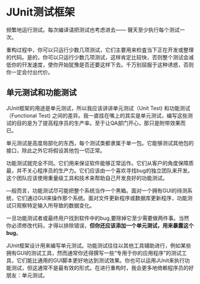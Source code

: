 # JUnit测试框架

频繁地运行测试。每次编译请把测试也考虑进去—— 聲天至少执行每个测试一次。

重构过程中，你可以只运行少数几项测试，它们主要用来检査当下正在开发或整理的代码。是的，你可以只运行少数几项测试，这样肯定比较快，否则整个测试会减低你的幵发速度，使你开始犹豫是否还要这样下去。千万别屈服于这种诱惑，否则你一定会付出代价。

## 单元测试和功能测试
JUnit框架的用途是单元测试，所以我应该讲讲单元测试（Unit Test) 和功能测试 （Functional Test) 之间的差异。我一直挂在嘴上的其实是单元测试，编写这些测试的目的是为了提高程序员的生产率。至于让QA部门开心，那只是附带效果而已。

单元测试是高度局部化的东西，每个测试类都隶属于单一包。它能够测试其他包的接口，除此之外它将假设其他包一切正常。

功能测试就完全不同。它们用来保证软件能够正常运作。它们从客户的角度保障质最，并不关心程序员的生产力。它们应该由一个喜欢寻找bug的独立团队来开发。这个团队应该使用重量级工具和技术来帮助自己开发良好的功能测试。

—般而言，功能测试尽可能把整个系统当作一个黑箱。面对一个拥有GUI的待测系统，它们通过GUI来操作那个系统。面对文件更新程序或数据库更新程序，功能测试只观察特定输入所导致的数据变化。

一旦功能测试者或最终用户找到软件中的bug,要除掉它至少需要做两件事。当然你必须修改代码，才得以排除错误，**但你还应该添加一个单元测试，用来暴露这个bug**。

JUnit框架设计用来编写单元测试。功能测试往往以其他工具辅助进行，例如某些拥有GUI的测试工具，然而通常你还得撰写一些“专用于你的应用程序”的测试工具，它们能比通用的GUI脚本更好地达到测试效果。你也可以运用JUnit来执行功能测试，但这通常不是最有效的形式。在进行重构时，我会更多地倚赖程序员的好朋友：单元测试。

